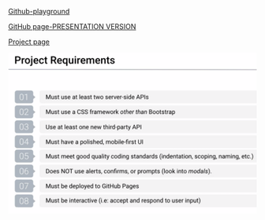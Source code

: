 [Github-playground](https://margaretseiche.github.io/Project-1-Playground/)

[GitHub page-PRESENTATION VERSION](https://khantatyana.github.io/Project-1/)

[Project page](https://github.com/users/khantatyana/projects/1)

![tes](/assets/screen_shot.png)


